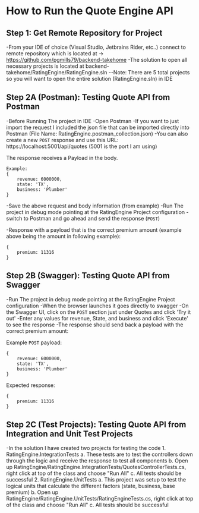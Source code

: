 ﻿# How to Run the Quote Engine API

## Step 1:  Get Remote Repository for Project
-From your IDE of choice (Visual Studio, Jetbrains Rider, etc..) connect to remote repository which is located at -> https://github.com/pgmills79/backend-takehome
-The solution to open all necessary projects is located at backend-takehome/RatingEngine/RatingEngine.sln
  --Note:  There are 5 total projects so you will want to open the entire solution (RatingEngine.sln) in IDE

## Step 2A (Postman):  Testing Quote API from Postman
-Before Running The project in IDE
    -Open Postman
    -If you want to just import the request I included the json file that can be imported directly into Postman (File Name: RatingEngine.postman_collection.json)
    -You can also create a new `POST` response and use this URL: https://localhost:5001/api/quotes  (5001 is the port I am using)

The response receives a Payload in the body. 
```
Example:        
{
    revenue: 6000000,
    state: 'TX',
    business: 'Plumber'
}
```     
-Save the above request and body information (from example)
-Run The project in debug mode pointing at the RatingEngine Project configuration
-switch to Postman and go ahead and send the response (`POST`)

-Response with a payload that is the correct premium amount (example above being the amount in following example):    
```
{
    premium: 11316
}
```   

## Step 2B (Swagger):  Testing Quote API from Swagger
-Run The project in debug mode pointing at the RatingEngine Project configuration
    -When the browser launches it goes directly to swagger
-On the Swagger UI, click on the `POST` section just under Quotes and click 'Try it out'
-Enter any values for revenue, State, and business and click 'Execute' to see the response
-The response should send back a payload with the correct premium amount:
        
Example `POST` payload:
```
{
    revenue: 6000000,
    state: 'TX',
    business: 'Plumber'
}
```

Expected response:
```
{
    premium: 11316  
}
```

## Step 2C (Test Projects):  Testing Quote API from Integration and Unit Test Projects
-In the solution I have created two projects for testing the code
    1. RatingEngine.IntegrationTests
      a. These tests are to test the controllers down through the logic and receive the response to test all components
      b.  Open up RatingEngine/RatingEngine.IntegrationTests/QuotesControllerTests.cs, right click at top of the class and choose "Run All"
      c.  All tests should be successful
    2. RatingEngine.UnitTests
      a. This project was setup to test the logical units that calculate the different factors (state, business, base premium)
      b.  Open up RatingEngine/RatingEngine.UnitTests/RatingEngineTests.cs, right click at top of the class and choose "Run All"
      c.  All tests should be successful
    

    